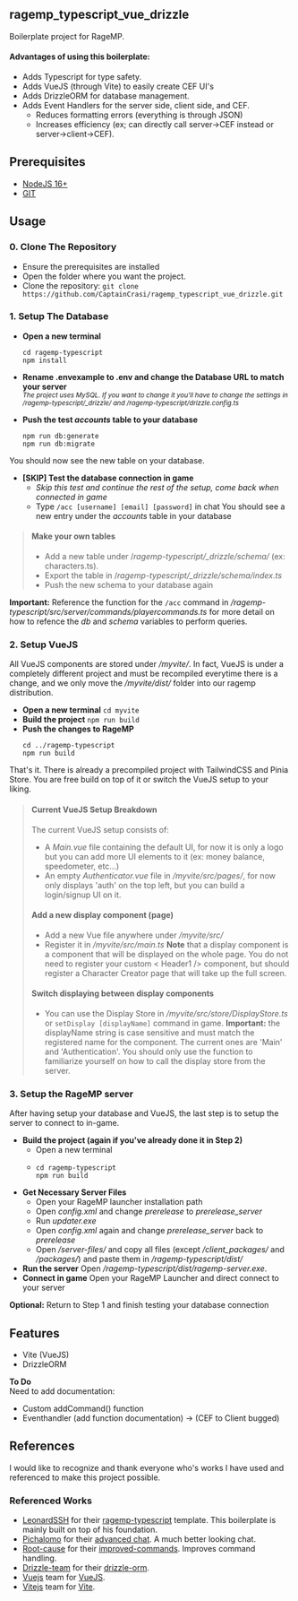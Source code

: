 
## ragemp_typescript_vue_drizzle
 Boilerplate project for RageMP.
 #### Advantages of using this boilerplate:
 * Adds Typescript for type safety.
 * Adds VueJS (through Vite) to easily create CEF UI's
 * Adds DrizzleORM for database management.
 * Adds Event Handlers for the server side, client side, and CEF.
	 * Reduces formatting errors (everything is through JSON)
	 * Increases efficiency (ex; can directly call server->CEF instead or server->client->CEF).

## Prerequisites
* [NodeJS 16+](https://nodejs.org/en/download/current/)
* [GIT](https://git-scm.com/downloads)
## Usage
### 0. Clone The Repository
- Ensure the prerequisites are installed
- Open the folder where you want the project.	
- Clone the repository:
```git clone https://github.com/CaptainCrasi/ragemp_typescript_vue_drizzle.git```
### 1. Setup The Database
- **Open a new terminal**
	```
	cd ragemp-typescript 
	npm install
	```
- **Rename .envexample to .env and change the Database URL to match your server**  
<sub>*The project uses MySQL. If you want to change it you'll have to change the settings in /ragemp-typescript/\_drizzle/ and /ragemp-typescript/drizzle.config.ts*</sub>

- **Push the test _accounts_ table to your database**  
	```
	npm run db:generate
	npm run db:migrate
	```  
You should now see the new table on your database.
* **[SKIP] Test the database connection in game**  
	* _Skip this test and continue the rest of the setup, come back when connected in game_
	* Type ```/acc [username] [email] [password]``` in chat 
You should see a new entry under the _accounts_ table in your database
>#### Make your own tables
>- Add a new table under /_ragemp-typescript/\_drizzle/schema/_ (ex: characters.ts).
>- Export the table in /_ragemp-typescript/\_drizzle/schema/index.ts_
>- Push the new schema to your database again



**Important:** Reference the function for the ``/acc`` command in _/ragemp-typescript/src/server/commands/playercommands.ts_ for more detail on how to refence the _db_ and _schema_ variables to perform queries.

### 2. Setup VueJS
All VueJS components are stored under _/myvite/_. In fact, VueJS is under a completely different project and must be recompiled everytime there is a change, and we only move the _/myvite/dist/_ folder into our ragemp distribution.
* **Open a new terminal**
```cd myvite```
* **Build the project**
```npm run build```
* **Push the changes to RageMP**  
	```
	cd ../ragemp-typescript
	npm run build
	```

That's it. There is already a precompiled project with TailwindCSS and Pinia Store. You are free build on top of it or switch the VueJS setup to your liking.
>#### Current VueJS Setup Breakdown
>The current VueJS setup consists of:
>- A _Main.vue_ file containing the default UI, for now it is only a logo but you can add more UI elements to it (ex: money balance, speedometer, etc...)
>- An empty _Authenticator.vue_ file in _/myvite/src/pages/_, for now only displays 'auth' on the top left, but you can build a login/signup UI on it.
>#### Add a new display component (page)
>- Add a new Vue file anywhere under _/myvite/src/_
>- Register it in _/myvite/src/main.ts_
>**Note** that a display component is a component that will be displayed on the whole page. You do not need to register your custom < Header1 /> component, but should register a Character Creator page that will take up the full screen.
>#### Switch displaying between display components
>- You can use the Display Store in _/myvite/src/store/DisplayStore.ts_
>or ```setDisplay [displayName]``` command in game. 
>**Important:** the displayName string is case sensitive and must match the registered name for the component. The current ones are 'Main' and 'Authentication'. You should only use the function to familiarize yourself on how to call the display store from the server.

### 3. Setup the RageMP server
After having setup your database and VueJS, the last step is to setup the server to connect to in-game.
- **Build the project (again if you've already done it in Step 2)**
	- Open a new terminal
	- 	```
		cd ragemp-typescript
		npm run build
		```
	
* **Get Necessary Server Files**
	* Open your RageMP launcher installation path
	* Open _config.xml_ and change _prerelease_ to _prerelease\_server_
	* Run _updater.exe_
	* Open _config.xml_ again and change _prerelease\_server_ back to _prerelease_
	* Open _/server-files/_ and copy all files (except _/client_packages/_ and _/packages/_) and paste them in _/ragemp-typescript/dist/_
* **Run the server**
Open _/ragemp-typescript/dist/ragemp-server.exe_.
* **Connect in game**
Open your RageMP Launcher and direct connect to your server

**Optional:** Return to Step 1 and finish testing your database connection
## Features
* Vite (VueJS)  
* DrizzleORM

**To Do**  
Need to add documentation:  
 - Custom addCommand() function  
 - Eventhandler (add function documentation) -> (CEF to Client bugged)
## References
I would like to recognize and thank everyone who's works I have used and referenced to make this project possible.
### Referenced Works  
- [LeonardSSH](https://github.com/leonardssh/) for their [ragemp-typescript](https://github.com/leonardssh/ragemp-typescript) template. This boilerplate is mainly built on top of his foundation.
- [Pichalomo](https://rage.mp/profile/140321-pichalomo/ "Go to pichalomo's profile") for their [advanced chat](https://rage.mp/files/file/421-advanced-chat-dependency-free). A much better looking chat.
- [Root-cause](https://github.com/root-cause/ragemp-improved-commands/commits?author=root-cause) for their [improved-commands](https://github.com/root-cause/ragemp-improved-commands). Improves command handling.
- [Drizzle-team](https://github.com/drizzle-team) for their [drizzle-orm](https://github.com/drizzle-team/drizzle-orm).
- [Vuejs](https://github.com/vuejs) team for [VueJS](https://github.com/vuejs/core).
- [Vitejs](https://github.com/vitejs) team for [Vite](https://github.com/vitejs/vite).